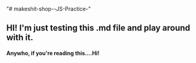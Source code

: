 "# makeshit-shop--JS-Practice-" 

## HI! I'm just testing this .md file and play around with it.

#### Anywho, if you're reading this....Hi!

